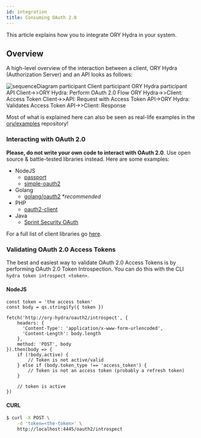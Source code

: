 ```yaml
---
id: integration
title: Consuming OAuth 2.0
---
```


This article explains how you to integrate ORY Hydra in your system.

<!-- toc -->

## Overview

A high-level overview of the interaction between a client, ORY Hydra
(Authorization Server) and an API looks as follows:

![`sequenceDiagram
  participant Client
  participant ORY Hydra
  participant API
  Client->>ORY Hydra: Perform OAuth 2.0 Flow
  ORY Hydra->>Client: Access Token
  Client->>API: Request with Access Token
  API->ORY Hydra: Validates Access Token
  API->>Client: Response`](/images/docs/hydra/basic-oauth2-system.png)

Most of what is explained here can also be seen as real-life examples in the
[ory/examples](https://github.com/ory/examples) repository!

### Interacting with OAuth 2.0

**Please, do not write your own code to interact with OAuth 2.0**. Use open
source & battle-tested libraries instead. Here are some examples:

- NodeJS
  - [passport](http://www.passportjs.org/)
  - [simple-oauth2](https://github.com/lelylan/simple-oauth2)
- Golang
  - [golang/oauth2](https://github.com/golang/oauth2) \*_recommended_
- PHP
  - [oauth2-client](https://github.com/thephpleague/oauth2-client)
- Java
  - [Sprint Security OAuth](https://spring.io/projects/spring-security-oauth)

For a full list of client libraries go [here](https://oauth.net/code/).

### Validating OAuth 2.0 Access Tokens

The best and easiest way to validate OAuth 2.0 Access Tokens is by performing
OAuth 2.0 Token Introspection. You can do this with the CLI
`hydra token introspect <token>`.

#### NodeJS

```
const token = 'the access token'
const body = qs.stringify({ token })

fetch('http://ory-hydra/oauth2/introspect', {
    headers: {
      'Content-Type': 'application/x-www-form-urlencoded',
      'Content-Length': body.length
    },
    method: 'POST', body
}).then(body => {
    if (!body.active) {
        // Token is not active/valid
    } else if (body.token_type !== 'access_token') {
        // Token is not an access token (probably a refresh token)
    }

    // token is active
})
```

#### CURL

```bash
$ curl -X POST \
    -d 'token=<the-token>' \
    http://localhost:4445/oauth2/introspect
```
